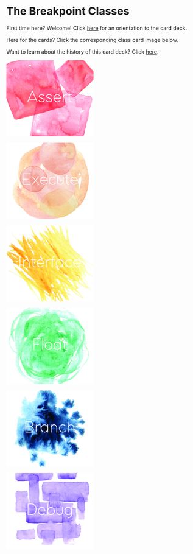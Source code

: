 # The Breakpoint Classes

First time here? Welcome! Click [here](orientation.md) for an orientation to the card deck.

Here for the cards? Click the corresponding class card image below.

Want to learn about the history of this card deck? Click [here](history.md).

[<img src="assets/01-ASSERT.jpg" height="200" />](assert/home.md)

[<img src="assets/06-EXECUTE.jpg" height="200" />](execute/home.md)

[<img src="assets/11-INTERFACE.jpg" height="200" />](interface/home.md)

[<img src="assets/16-FLOAT.jpg" height="200" />](float/home.md)

[<img src="assets/21-BRANCH.jpg" height="200" />](branch/home.md)

[<img src="assets/26-DEBUG.jpg" height="200" />](debug/home.md)


